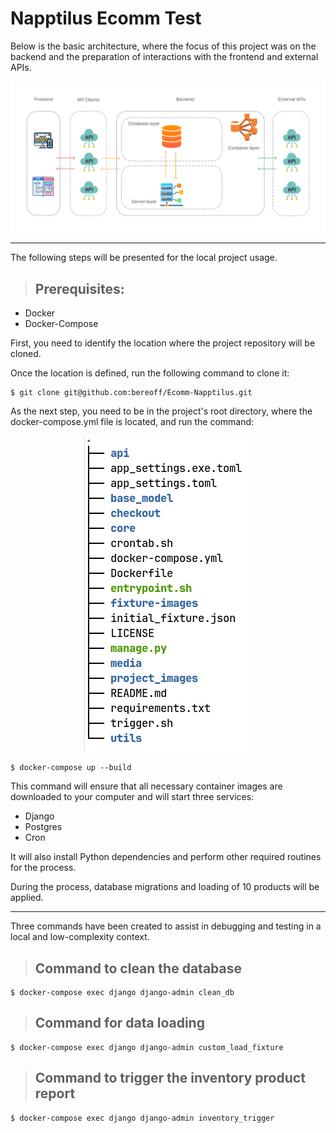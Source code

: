 # Napptilus Ecomm Test

Below is the basic architecture, where the focus of this project was on the backend and the preparation of interactions with the frontend and external APIs.

<p align="center">
  <img src="https://github.com/bereoff/Ecomm-Napptilus/blob/dev-branch/project_images/Napptilus.png" />
</p>

---

The following steps will be presented for the local project usage.

> ## Prerequisites:
- Docker
- Docker-Compose

First, you need to identify the location where the project repository will be cloned.

Once the location is defined, run the following command to clone it:
```
$ git clone git@github.com:bereoff/Ecomm-Napptilus.git
```

As the next step, you need to be in the project's root directory, where the docker-compose.yml file is located, and run the command:

<p align="center">
  <img src="https://github.com/bereoff/Ecomm-Napptilus/blob/main/project_images/project-root.png" />
</p>

```
$ docker-compose up --build
```

This command will ensure that all necessary container images are downloaded to your computer and will start three services:
- Django
- Postgres
- Cron

It will also install Python dependencies and perform other required routines for the process.

During the process, database migrations and loading of 10 products will be applied.

---

Three commands have been created to assist in debugging and testing in a local and low-complexity context.

> ## Command to clean the database
```
$ docker-compose exec django django-admin clean_db
```

> ## Command for data loading
```
$ docker-compose exec django django-admin custom_load_fixture
```

> ## Command to trigger the inventory product report
```
$ docker-compose exec django django-admin inventory_trigger
```
